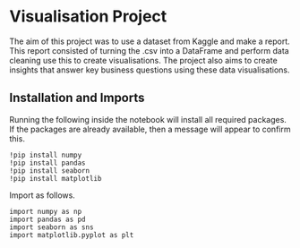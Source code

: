 # Visualisation Project

The aim of this project was to use a dataset from Kaggle and make a report. This report consisted of turning the .csv into a DataFrame and perform data cleaning use this to create visualisations. The project also aims to create insights that answer key business questions using these data visualisations.

## Installation and Imports
Running the following inside the notebook will install all required packages. If the packages are already available, then a message will appear to confirm this.

```
!pip install numpy 
!pip install pandas
!pip install seaborn
!pip install matplotlib
```

Import as follows.

```
import numpy as np
import pandas as pd
import seaborn as sns
import matplotlib.pyplot as plt
```
